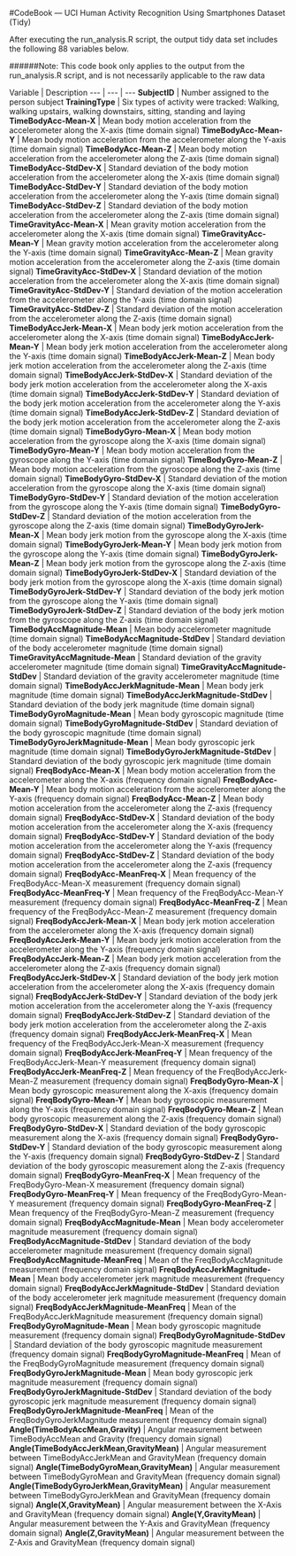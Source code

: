 #CodeBook — UCI Human Activity Recognition Using Smartphones Dataset (Tidy)

After executing the run_analysis.R script, the output tidy data set includes the following 88 variables below.

######Note: This code book only applies to the output from the run_analysis.R script, and is not necessarily applicable to the raw data

Variable | Description 
--- | --- | ---
**SubjectID** | Number assigned to the person subject
**TrainingType** | Six types of activity were tracked: Walking, walking upstairs, walking downstairs, sitting, standing and laying
**TimeBodyAcc-Mean-X** | Mean body motion acceleration from the accelerometer along the X-axis (time domain signal)
**TimeBodyAcc-Mean-Y** | Mean body motion acceleration from the accelerometer along the Y-axis (time domain signal)
**TimeBodyAcc-Mean-Z** | Mean body motion acceleration from the accelerometer along the Z-axis (time domain signal)
**TimeBodyAcc-StdDev-X** | Standard deviation of the body motion acceleration from the accelerometer along the X-axis (time domain signal)
**TimeBodyAcc-StdDev-Y** | Standard deviation of the body motion acceleration from the accelerometer along the Y-axis (time domain signal)
**TimeBodyAcc-StdDev-Z** | Standard deviation of the body motion acceleration from the accelerometer along the Z-axis (time domain signal)
**TimeGravityAcc-Mean-X** | Mean gravity motion acceleration from the accelerometer along the X-axis (time domain signal)
**TimeGravityAcc-Mean-Y** | Mean gravity motion acceleration from the accelerometer along the Y-axis (time domain signal)
**TimeGravityAcc-Mean-Z** | Mean gravity motion acceleration from the accelerometer along the Z-axis (time domain signal)
**TimeGravityAcc-StdDev-X** | Standard deviation of the motion acceleration from the accelerometer along the X-axis (time domain signal)
**TimeGravityAcc-StdDev-Y** | Standard deviation of the motion acceleration from the accelerometer along the Y-axis (time domain signal)
**TimeGravityAcc-StdDev-Z** | Standard deviation of the motion acceleration from the accelerometer along the Z-axis (time domain signal)
**TimeBodyAccJerk-Mean-X** | Mean body jerk motion acceleration from the accelerometer along the X-axis (time domain signal)
**TimeBodyAccJerk-Mean-Y** | Mean body jerk motion acceleration from the accelerometer along the Y-axis (time domain signal)
**TimeBodyAccJerk-Mean-Z** | Mean body jerk motion acceleration from the accelerometer along the Z-axis (time domain signal)
**TimeBodyAccJerk-StdDev-X** | Standard deviation of the body jerk motion acceleration from the accelerometer along the X-axis (time domain signal)
**TimeBodyAccJerk-StdDev-Y** | Standard deviation of the body jerk motion acceleration from the accelerometer along the Y-axis (time domain signal)
**TimeBodyAccJerk-StdDev-Z** | Standard deviation of the body jerk motion acceleration from the accelerometer along the Z-axis (time domain signal)
**TimeBodyGyro-Mean-X** | Mean body motion acceleration from the gyroscope along the X-axis (time domain signal)
**TimeBodyGyro-Mean-Y** | Mean body motion acceleration from the gyroscope along the Y-axis (time domain signal)
**TimeBodyGyro-Mean-Z** | Mean body motion acceleration from the gyroscope along the Z-axis (time domain signal)
**TimeBodyGyro-StdDev-X** | Standard deviation of the motion acceleration from the gyroscope along the X-axis (time domain signal)
**TimeBodyGyro-StdDev-Y** | Standard deviation of the motion acceleration from the gyroscope along the Y-axis (time domain signal)
**TimeBodyGyro-StdDev-Z** | Standard deviation of the motion acceleration from the gyroscope along the Z-axis (time domain signal)
**TimeBodyGyroJerk-Mean-X** | Mean body jerk motion from the gyroscope along the X-axis (time domain signal)
**TimeBodyGyroJerk-Mean-Y** | Mean body jerk motion from the gyroscope along the Y-axis (time domain signal)
**TimeBodyGyroJerk-Mean-Z** | Mean body jerk motion from the gyroscope along the Z-axis (time domain signal)
**TimeBodyGyroJerk-StdDev-X** | Standard deviation of the body jerk motion from the gyroscope along the X-axis (time domain signal)
**TimeBodyGyroJerk-StdDev-Y** | Standard deviation of the body jerk motion from the gyroscope along the Y-axis (time domain signal)
**TimeBodyGyroJerk-StdDev-Z** | Standard deviation of the body jerk motion from the gyroscope along the Z-axis (time domain signal)
**TimeBodyAccMagnitude-Mean** | Mean body accelerometer magnitude (time domain signal)
**TimeBodyAccMagnitude-StdDev** | Standard deviation of the body accelerometer magnitude (time domain signal)
**TimeGravityAccMagnitude-Mean** | Standard deviation of the gravity accelerometer magnitude (time domain signal)
**TimeGravityAccMagnitude-StdDev** | Standard deviation of the gravity accelerometer magnitude (time domain signal)
**TimeBodyAccJerkMagnitude-Mean** | Mean body jerk magnitude (time domain signal)
**TimeBodyAccJerkMagnitude-StdDev** | Standard deviation of the body jerk magnitude (time domain signal)
**TimeBodyGyroMagnitude-Mean** | Mean body gyroscopic magnitude (time domain signal)
**TimeBodyGyroMagnitude-StdDev** | Standard deviation of the body gyroscopic magnitude (time domain signal)
**TimeBodyGyroJerkMagnitude-Mean** | Mean body gyroscopic jerk magnitude (time domain signal)
**TimeBodyGyroJerkMagnitude-StdDev** | Standard deviation of the body gyroscopic jerk magnitude (time domain signal)
**FreqBodyAcc-Mean-X** | Mean body motion acceleration from the accelerometer along the X-axis (frequency domain signal)
**FreqBodyAcc-Mean-Y** | Mean body motion acceleration from the accelerometer along the Y-axis (frequency domain signal)
**FreqBodyAcc-Mean-Z** | Mean body motion acceleration from the accelerometer along the Z-axis (frequency domain signal)
**FreqBodyAcc-StdDev-X** | Standard deviation of the body motion acceleration from the accelerometer along the X-axis (frequency domain signal)
**FreqBodyAcc-StdDev-Y** | Standard deviation of the body motion acceleration from the accelerometer along the Y-axis (frequency domain signal)
**FreqBodyAcc-StdDev-Z** | Standard deviation of the body motion acceleration from the accelerometer along the Z-axis (frequency domain signal)
**FreqBodyAcc-MeanFreq-X** | Mean frequency of the FreqBodyAcc-Mean-X measurement (frequency domain signal)
**FreqBodyAcc-MeanFreq-Y** | Mean frequency of the FreqBodyAcc-Mean-Y measurement (frequency domain signal)
**FreqBodyAcc-MeanFreq-Z** | Mean frequency of the FreqBodyAcc-Mean-Z measurement (frequency domain signal)
**FreqBodyAccJerk-Mean-X** | Mean body jerk motion acceleration from the accelerometer along the X-axis (frequency domain signal)
**FreqBodyAccJerk-Mean-Y** | Mean body jerk motion acceleration from the accelerometer along the Y-axis (frequency domain signal)
**FreqBodyAccJerk-Mean-Z** | Mean body jerk motion acceleration from the accelerometer along the Z-axis (frequency domain signal)
**FreqBodyAccJerk-StdDev-X** | Standard deviation of the body jerk motion acceleration from the accelerometer along the X-axis (frequency domain signal)
**FreqBodyAccJerk-StdDev-Y** | Standard deviation of the body jerk motion acceleration from the accelerometer along the Y-axis (frequency domain signal)
**FreqBodyAccJerk-StdDev-Z** | Standard deviation of the body jerk motion acceleration from the accelerometer along the Z-axis (frequency domain signal)
**FreqBodyAccJerk-MeanFreq-X** | Mean frequency of the FreqBodyAccJerk-Mean-X measurement (frequency domain signal)
**FreqBodyAccJerk-MeanFreq-Y** | Mean frequency of the FreqBodyAccJerk-Mean-Y measurement (frequency domain signal)
**FreqBodyAccJerk-MeanFreq-Z** | Mean frequency of the FreqBodyAccJerk-Mean-Z measurement (frequency domain signal)
**FreqBodyGyro-Mean-X** | Mean body gyroscopic measurement along the X-axis (frequency domain signal)
**FreqBodyGyro-Mean-Y** | Mean body gyroscopic measurement along the Y-axis (frequency domain signal)
**FreqBodyGyro-Mean-Z** | Mean body gyroscopic measurement along the Z-axis (frequency domain signal)
**FreqBodyGyro-StdDev-X** | Standard deviation of the body gyroscopic measurement along the X-axis (frequency domain signal)
**FreqBodyGyro-StdDev-Y** | Standard deviation of the body gyroscopic measurement along the Y-axis (frequency domain signal)
**FreqBodyGyro-StdDev-Z** | Standard deviation of the body gyroscopic measurement along the Z-axis (frequency domain signal)
**FreqBodyGyro-MeanFreq-X** | Mean frequency of the FreqBodyGyro-Mean-X measurement (frequency domain signal)
**FreqBodyGyro-MeanFreq-Y** | Mean frequency of the FreqBodyGyro-Mean-Y measurement (frequency domain signal)
**FreqBodyGyro-MeanFreq-Z** | Mean frequency of the FreqBodyGyro-Mean-Z measurement (frequency domain signal)
**FreqBodyAccMagnitude-Mean** | Mean body accelerometer magnitude measurement (frequency domain signal)
**FreqBodyAccMagnitude-StdDev** | Standard deviation of the body accelerometer magnitude measurement (frequency domain signal)
**FreqBodyAccMagnitude-MeanFreq** | Mean of the FreqBodyAccMagnitude measurement (frequency domain signal)
**FreqBodyAccJerkMagnitude-Mean** | Mean body accelerometer jerk magnitude measurement (frequency domain signal)
**FreqBodyAccJerkMagnitude-StdDev** | Standard deviation of the body accelerometer jerk magnitude measurement (frequency domain signal)
**FreqBodyAccJerkMagnitude-MeanFreq** | Mean of the FreqBodyAccJerkMagnitude measurement (frequency domain signal)
**FreqBodyGyroMagnitude-Mean** | Mean body gyroscopic magnitude measurement (frequency domain signal)
**FreqBodyGyroMagnitude-StdDev** | Standard deviation of the body gyroscopic magnitude measurement (frequency domain signal)
**FreqBodyGyroMagnitude-MeanFreq** | Mean of the FreqBodyGyroMagnitude measurement (frequency domain signal)
**FreqBodyGyroJerkMagnitude-Mean** | Mean body gyroscopic jerk magnitude measurement (frequency domain signal)
**FreqBodyGyroJerkMagnitude-StdDev** | Standard deviation of the body gyroscopic jerk magnitude measurement (frequency domain signal)
**FreqBodyGyroJerkMagnitude-MeanFreq** | Mean of the FreqBodyGyroJerkMagnitude measurement (frequency domain signal)
**Angle(TimeBodyAccMean,Gravity)** | Angular measurement between TimeBodyAccMean and Gravity (frequency domain signal)
**Angle(TimeBodyAccJerkMean,GravityMean)** | Angular measurement between TimeBodyAccJerkMean and GravityMean (frequency domain signal)
**Angle(TimeBodyGyroMean,GravityMean)** | Angular measurement between TimeBodyGyroMean and GravityMean (frequency domain signal)
**Angle(TimeBodyGyroJerkMean,GravityMean)** | Angular measurement between TimeBodyGyroJerkMean and GravityMean (frequency domain signal)
**Angle(X,GravityMean)** | Angular measurement between the X-Axis and GravityMean (frequency domain signal)
**Angle(Y,GravityMean)** | Angular measurement between the Y-Axis and GravityMean (frequency domain signal)
**Angle(Z,GravityMean)** | Angular measurement between the Z-Axis and GravityMean (frequency domain signal)
